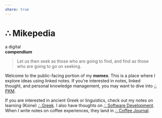 ```yaml
---
share: true
---
```

<h1 class="site-name">∴ Mikepedia</h1>
<div class="tagline-container">
	<div id="indefinite-article">a digital</div>
	<strong><div id="tagline">compendium</div></strong>
</div>

>Let us then seek as those who are going to find, and find as those who are going to go on seeking.

Welcome to the public-facing portion of my **memex**. This is a place where I explore ideas using linked notes. If you're interested in notes, linked thought, and personal knowledge management, you may want to dive into [∴ PKM](PKM.md).

If you are interested in ancient Greek or linguistics, check out  my notes on learning (Koine) [∴ Greek](Greek.md). I also have thoughts on [∴ Software Development](Software-Development.md). When I write notes on coffee experiences, they land in [∴ Coffee Journal](Coffee-Journal.md).